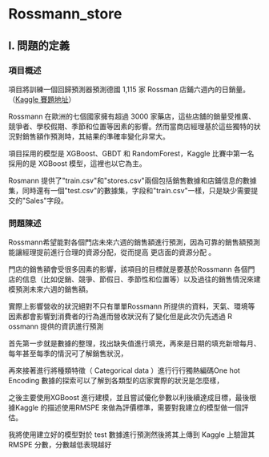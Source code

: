 # Rossmann_store

## I. 問題的定義

### 項目概述
項目將訓練一個回歸預測器預測德國 1,115 家 Rossman 店鋪六週內的日銷量。 （[Kaggle 賽題地址](https://www.kaggle.com/c/rossmann-store-sales)）

Rossmann 在歐洲的七個國家擁有超過 3000 家藥店，這些店舖的銷量受推廣、競爭者、學校假期、季節和位置等因素的影響。然而當商店經理基於這些獨特的狀況對銷售額作預測時，其結果的準確率變化非常大。

項目採用的模型是 XGBoost、GBDT 和 RandomForest，Kaggle 比賽中第一名採用的是 XGBoost 模型，這裡也以它為主。

Rosmann 提供了"train.csv"和"stores.csv"兩個包括銷售數據和店鋪信息的數據集，同時還有一個"test.csv"的數據集，字段和"train.csv"一樣，只是缺少需要提交的"Sales"字段。


### 問題陳述
Rossmann希望能對各個門店未來六週的銷售額進⾏預測，因為可靠的銷售額預測能讓經理提前進⾏合理的資源分配，從⽽提⾼ 更店面的資源分配 。

門店的銷售額會受很多因素的影響，該項⽬的⽬標就是要基於Rossmann 各個門店的信息（⽐如促銷、競爭、節假⽇、季節性和位置等）以及過往的銷售情況來建模預測未來六週的銷售額。

實際上影響營收的狀況絕對不只有單單Rossmann 所提供的資料，天氣、環境等因素都會影響到消費者的行為進而營收狀況有了變化但是此次仍先透過 R ossmann 提供的資訊進行預測

首先第一步就是數據的整理，找出缺失值進行填充，再來是日期的填充新增每月、每年甚至每季的情況可了解銷售狀況，

再來接著進行將種類特徵（ Categorical data ）進⾏行行獨熱編碼One hot Encoding 數據的探索可以了解到各類型的店家實際的狀況是怎麼樣， 

之後主要使用XGBoost 進行建模，並且嘗試優化參數以利後續達成目標，最後根據Kaggle 的描述使用RMSPE 來做為評價標準，需要對我建立的模型做一個評估。

我將使用建立好的模型對於 test 數據進行預測然後將其上傳到 Kaggle 上驗證其 RMSPE 分數，分數越低表現越好
